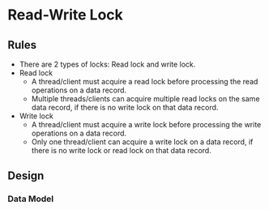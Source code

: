 # Read-Write Lock

## Rules
- There are 2 types of locks: Read lock and write lock.
- Read lock
   - A thread/client must acquire a read lock before processing the read operations on a data record.
   - Multiple threads/clients can acquire multiple read locks on the same data record, if there is no write lock on that data record.
- Write lock
   - A thread/client must acquire a write lock before processing the write operations on a data record.
   - Only one thread/client can acquire a write lock on a data record, if there is no write lock or read lock on that data record.

## Design
### Data Model
